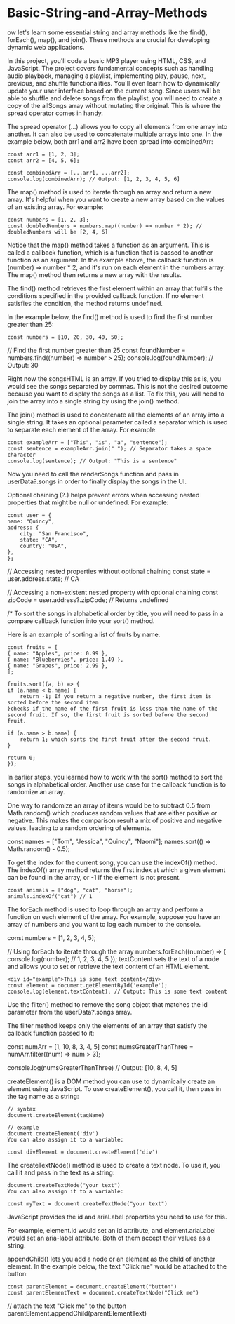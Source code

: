 # Basic-String-and-Array-Methods
ow let's learn some essential string and array methods like the find(), forEach(), map(), and join(). These methods are crucial for developing dynamic web applications.

In this project, you'll code a basic MP3 player using HTML, CSS, and JavaScript. The project covers fundamental concepts such as handling audio playback, managing a playlist, implementing play, pause, next, previous, and shuffle functionalities. You'll even learn how to dynamically update your user interface based on the current song.
Since users will be able to shuffle and delete songs from the playlist, you will need to create a copy of the allSongs array without mutating the original. This is where the spread operator comes in handy.

The spread operator (...) allows you to copy all elements from one array into another. It can also be used to concatenate multiple arrays into one. In the example below, both arr1 and arr2 have been spread into combinedArr:

    const arr1 = [1, 2, 3];
    const arr2 = [4, 5, 6];

    const combinedArr = [...arr1, ...arr2];
    console.log(combinedArr); // Output: [1, 2, 3, 4, 5, 6]
The map() method is used to iterate through an array and return a new array. It's helpful when you want to create a new array based on the values of an existing array. For example:

    const numbers = [1, 2, 3];
    const doubledNumbers = numbers.map((number) => number * 2); // doubledNumbers will be [2, 4, 6]
Notice that the map() method takes a function as an argument. This is called a callback function, which is a function that is passed to another function as an argument. In the example above, the callback function is (number) => number * 2, and it's run on each element in the numbers array. The map() method then returns a new array with the results.

The find() method retrieves the first element within an array that fulfills the conditions specified in the provided callback function. If no element satisfies the condition, the method returns undefined.

In the example below, the find() method is used to find the first number greater than 25:

    const numbers = [10, 20, 30, 40, 50];

// Find the first number greater than 25
    const foundNumber = numbers.find((number) => number > 25);
    console.log(foundNumber); // Output: 30 

 Right now the songsHTML is an array. If you tried to display this as is, you would see the songs separated by commas. This is not the desired outcome because you want to display the songs as a list. To fix this, you will need to join the array into a single string by using the join() method.

The join() method is used to concatenate all the elements of an array into a single string. It takes an optional parameter called a separator which is used to separate each element of the array. For example:

    const exampleArr = ["This", "is", "a", "sentence"];
    const sentence = exampleArr.join(" "); // Separator takes a space character
    console.log(sentence); // Output: "This is a sentence"
Now you need to call the renderSongs function and pass in userData?.songs in order to finally display the songs in the UI.

Optional chaining (?.) helps prevent errors when accessing nested properties that might be null or undefined. For example:

    const user = {
    name: "Quincy",
    address: {
        city: "San Francisco",
        state: "CA",
        country: "USA",
    },
    };

// Accessing nested properties without optional chaining
    const state = user.address.state; // CA

// Accessing a non-existent nested property with optional chaining
    const zipCode = user.address?.zipCode; // Returns undefined 

/*
    To sort the songs in alphabetical order by title, you will need to pass in a compare callback function into your sort() method.

Here is an example of sorting a list of fruits by name.

    const fruits = [
    { name: "Apples", price: 0.99 },
    { name: "Blueberries", price: 1.49 },
    { name: "Grapes", price: 2.99 },
    ];

    fruits.sort((a, b) => {
    if (a.name < b.name) {
        return -1; If you return a negative number, the first item is sorted before the second item
    }checks if the name of the first fruit is less than the name of the second fruit. If so, the first fruit is sorted before the second fruit.

    if (a.name > b.name) {
        return 1; which sorts the first fruit after the second fruit.
    }

    return 0;
    }); 
In earlier steps, you learned how to work with the sort() method to sort the songs in alphabetical order. Another use case for the callback function is to randomize an array.

One way to randomize an array of items would be to subtract 0.5 from Math.random() which produces random values that are either positive or negative. This makes the comparison result a mix of positive and negative values, leading to a random ordering of elements.

const names = ["Tom", "Jessica", "Quincy", "Naomi"];
names.sort(() => Math.random() - 0.5);

To get the index for the current song, you can use the indexOf() method. The indexOf() array method returns the first index at which a given element can be found in the array, or -1 if the element is not present.

    const animals = ["dog", "cat", "horse"];
    animals.indexOf("cat") // 1

The forEach method is used to loop through an array and perform a function on each element of the array. For example, suppose you have an array of numbers and you want to log each number to the console.

const numbers = [1, 2, 3, 4, 5];

// Using forEach to iterate through the array
numbers.forEach((number) => {
  console.log(number); // 1, 2, 3, 4, 5
});
textContent sets the text of a node and allows you to set or retrieve the text content of an HTML element.

    <div id="example">This is some text content</div>
    const element = document.getElementById('example');
    console.log(element.textContent); // Output: This is some text content

Use the filter() method to remove the song object that matches the id parameter from the userData?.songs array.

The filter method keeps only the elements of an array that satisfy the callback function passed to it:

const numArr = [1, 10, 8, 3, 4, 5]
const numsGreaterThanThree = numArr.filter((num) => num > 3);

console.log(numsGreaterThanThree) // Output: [10, 8, 4, 5]


createElement() is a DOM method you can use to dynamically create an element using JavaScript. To use createElement(), you call it, then pass in the tag name as a string:

    // syntax
    document.createElement(tagName)

    // example
    document.createElement('div')
    You can also assign it to a variable:

    const divElement = document.createElement('div')

The createTextNode() method is used to create a text node. To use it, you call it and pass in the text as a string:

    document.createTextNode("your text")
    You can also assign it to a variable:

    const myText = document.createTextNode("your text")

JavaScript provides the id and ariaLabel properties you need to use for this.

For example, element.id would set an id attribute, and element.ariaLabel would set an aria-label attribute. Both of them accept their values as a string.

appendChild() lets you add a node or an element as the child of another element. In the example below, the text "Click me" would be attached to the button:

    const parentElement = document.createElement("button")
    const parentElementText = document.createTextNode("Click me")

// attach the text "Click me" to the button
parentElement.appendChild(parentElementText)